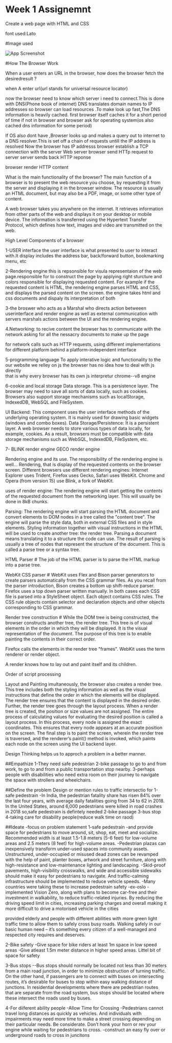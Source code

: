 
# Week 1 Assignemnt 

Create a web page with HTML and CSS

font used:Lato





#Image used

![App Screenshot](https://vif1g.csb.app/src/assets/cattyboard.jpg)


#How The Browser Work


When a user enters an URL in the browser, how does the browser fetch the desiredresult ? 

when A enter url(url stands for universal resource locator) 
 
now the browser need to know which server i need to connect.This is done with DNS(Phone book of internet) DNS translates domain names to IP addresses so browser can load resources .To make look up  fast,The DNS information is heavily cached.
first browser itself caches it for a short period of time
if not in browser and browser ask for operating system(os also cached dns information for some period)


If OS also dont have ,Browser looks up and makes a query out to internet  to a DNS resolver.This is set off a chain of requests untill the IP address is resolved
Now the browser has IP addresss
browser establish a TCP connection with the server  Web server
browser send HTTp request to server
server sends back HTTP reponse

browser render HTTP content



What is the main functionality of the browser?
The main function of a browser is to present the web resource you choose, by requesting it from the server and displaying it in the browser window. The resource is usually an HTML document, but may also be a PDF, image, or some other type of content.

A web browser takes you anywhere on the internet. It retrieves information from other parts of the web and displays it on your desktop or mobile device. The information is transferred using the Hypertext Transfer Protocol, which defines how text, images and video are transmitted on the web.


High Level Components of a browser

1-USER interface
 the user interface is what presented to user to interact with.It display includes the address bar, back/forward button, bookmarking menu, etc

2-Rendering engine
this is repsonsible for visula representaion of the web page.responsible for to construct the page by applying right sturcture and colors
responsible for displaying requested content. For example if the requested content is HTML, the rendering engine parses HTML and CSS, and displays the parsed content on the screen.
the engine takes html and css documents and dispaly its interpretation of both


3-the broswer
who acts as a Marshal who directs action betweeen userinterface and render engine as well as external communication with servers
marshals actions between the UI and the rendering engine.

4.Networking:
to recive content the browser has to communicate with the network asking for all the nessacry documents to make up the page

 for network calls such as HTTP requests, using different implementations for different platform behind a platform-independent interface

5-programming language
To apply interative logic and functionality to the our website we relley on js
the browser has no idea how to deal with js directly \
that is why every browser has its own js interpretur
chrome--v8 engine

6-cookie and local storage
Data storage. This is a persistence layer. The browser may need to save all sorts of data locally, such as cookies. Browsers also support storage mechanisms such as localStorage, IndexedDB, WebSQL and FileSystem.



UI Backend: This component uses the user interface methods of the underlying operating system. It is mainly used for drawing basic widgets (windows and combo boxes).
Data Storage/Persistence: It is a persistent layer. A web browser needs to store various types of data locally, for example, cookies. As a result, browsers must be compatible with data storage mechanisms such as WebSQL, IndexedDB, FileSystem, etc.

7-
BLINK render engine
GECO render engine

Rendering engine and its use.
The responsibility of the rendering engine is well… Rendering, that is display of the requested contents on the browser screen.
Different browsers use different rendering engines: Internet Explorer uses Trident, Firefox uses Gecko, Safari uses WebKit. Chrome and Opera (from version 15) use Blink, a fork of WebKit.

uses of render engine:
The rendering engine will start getting the contents of the requested document from the networking layer. This will usually be done in 8kB chunks.


Parsing:
The rendering engine will start parsing the HTML document and convert elements to DOM nodes in a tree called the "content tree". The engine will parse the style data, both in external CSS files and in style elements. Styling information together with visual instructions in the HTML will be used to create another tree: the render tree.
Parsing a document means translating it to a structure the code can use. The result of parsing is usually a tree of nodes that represent the structure of the document. This is called a parse tree or a syntax tree.

HTML Parser #
The job of the HTML parser is to parse the HTML markup into a parse tree.

WebKit CSS parser #
WebKit uses Flex and Bison parser generators to create parsers automatically from the CSS grammar files. As you recall from the parser introduction, Bison creates a bottom up shift-reduce parser. Firefox uses a top down parser written manually. In both cases each CSS file is parsed into a StyleSheet object. Each object contains CSS rules. The CSS rule objects contain selector and declaration objects and other objects corresponding to CSS grammar.


Render tree construction #
While the DOM tree is being constructed, the browser constructs another tree, the render tree. This tree is of visual elements in the order in which they will be displayed. It is the visual representation of the document. The purpose of this tree is to enable painting the contents in their correct order.

Firefox calls the elements in the render tree "frames". WebKit uses the term renderer or render object.

A render knows how to lay out and paint itself and its children.



Order of script processing


Layout and Painting
imultaneously, the browser also creates a render tree. This tree includes both the styling information as well as the visual instructions that define the order in which the elements will be displayed. The render tree ensures that the content is displayed in the desired order.
Further, the render tree goes through the layout process. When a render tree is created, the position or size values are not assigned. The entire process of calculating values for evaluating the desired position is called a layout process. In this process, every node is assigned the exact coordinates. This ensures that every node appears at an accurate position on the screen.
The final step is to paint the screen, wherein the render tree is traversed, and the renderer’s paint() method is invoked, which paints each node on the screen using the UI backend layer.




Design Thinking helps us to approch a problem in a better manner.

##Empathize
   1-They need safe pedestrian
   2-bike passage to go to and from work, to go to and from a public transportation stop nearby.
    3-perhaps people with disabilities who need extra room on their journey to navigate the space with strollers and wheelchairs.

##Define the problem
 Design or  mention rules to traffic intersectio for 
1-safe pedestrain
   -In India, the pedestrian fatality share has risen 84% over the last four years, with average daily fatalities going from 34 to 62 in 2018. In the United States, around 6,000 pedestrians were killed in road crashes in 2018
 so,safe pedestrain is defintely needed
2-bike passage 
3-bus stop
4-taking care for disability people(reduce walk time on raod)

##Ideate
-focus on problem statement
1-safe pedestrain
    -and provide space for pedestrians to move around, sit, shop, eat, meet and socialize. Recommended width is at least 1.5-1.8 meters (5-6 feet) for low-volume areas and 2.5 meters (8 feet) for high-volume areas.
   -Pedestrian plazas can inexpensively transform under-used spaces into community assets. Unstructured, under-occupied or misused dead zones can be revamped with the help of paint, planter boxes, artwork and street furniture, along with high-resistance and low-maintenance lighting and landscaping.
-Skid-proof pavements, high-visibility crosswalks, and wide and accessible sidewalks should make it easy for pedestrians to navigate. And traffic-calming infrastructure should be implemented to reduce vehicle speeds.
-Many countries were taking these to increase pedestrain safety
-ex-oslo -implemented Vision Zero, along with plans to become car-free and their investment in walkability, to reduce traffic-related injuries. By reducing the driving speed limit in cities, increasing parking charges and overall making it more difficult to drive a motorised vehicle in the cities
  
provided elderly and people with different abilities with more green light traffic time to allow them to safely cross busy roads.
Walking safely in our basic human need – it’s something every citizen of a well-managed and respected city requires and deserves. 

2-Bike safety
 -Give space for bike riders at least 1m space in low speed areas
-Give atleast  1.5m meter distance in higher speed areas. Littel bit of space for safety

3-Bus stops
  --Bus stops should normally be located not less than 30 meters from a main road junction, in order to minimize obstruction of turning traffic. On the other hand, if passengers are to connect with buses on intersecting routes, it’s desirable for buses to stop within easy walking distance of junctions. In residential developments where there are pedestrian routes that are separate from the road system, bus stops should be located where these intersect the roads used by buses.
    
4-For diiferent ability people
  -Allow Time for Crossing
  -Pedestrians cannot travel long distances as quickly as vehicles. And individuals with impairments may need more time to make a street crossing depending on their particular needs. Be considerate. Don’t honk your horn or rev your engine while waiting for pedestrians to cross.
  -construct an easy fly over  or underground roads to cross in juncitons
  
 
